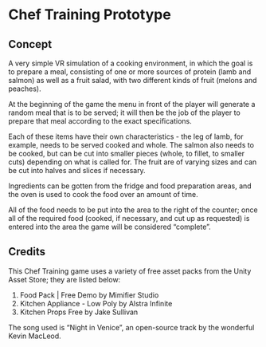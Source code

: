 # Chef Training Prototype

## Concept

A very simple VR simulation of a cooking environment, in which the goal is to prepare a meal, consisting of one or more sources of protein (lamb and salmon) as well as a fruit salad, with two different kinds of fruit (melons and peaches). 

At the beginning of the game the menu in front of the player will generate a random meal that is to be served; it will then be the job of the player to prepare that meal according to the exact specifications.

Each of these items have their own characteristics - the leg of lamb, for example, needs to be served cooked and whole. The salmon also needs to be cooked, but can be cut into smaller pieces (whole, to fillet, to smaller cuts) depending on what is called for. The fruit are of varying sizes and can be cut into halves and slices if necessary.

Ingredients can be gotten from the fridge and food preparation areas, and the oven is used to cook the food over an amount of time. 

All of the food needs to be put into the area to the right of the counter; once all of the required food (cooked, if necessary, and cut up as requested) is entered into the area the game will be considered “complete”.

## Credits

This Chef Training game uses a variety of free asset packs from the Unity Asset Store; they are listed below:

1) Food Pack | Free Demo by Mimifier Studio
2) Kitchen Appliance - Low Poly by Alstra Infinite
3) Kitchen Props Free by Jake Sullivan

The song used is “Night in Venice”, an open-source track by the wonderful Kevin MacLeod.
